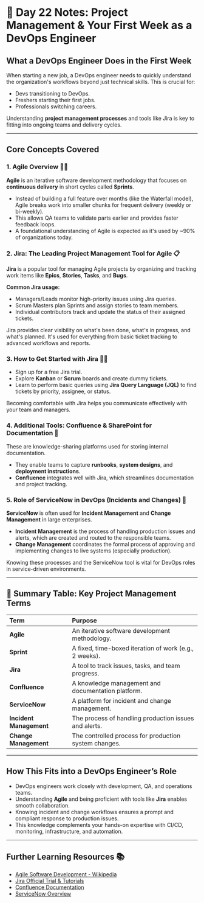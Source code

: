 # 🚀 Day 22 Notes: Project Management & Your First Week as a DevOps Engineer

## What a DevOps Engineer Does in the First Week

When starting a new job, a DevOps engineer needs to quickly understand the organization's workflows beyond just technical skills. This is crucial for:

-   Devs transitioning to DevOps.
-   Freshers starting their first jobs.
-   Professionals switching careers.

Understanding **project management processes** and tools like Jira is key to fitting into ongoing teams and delivery cycles.

---

## Core Concepts Covered

### 1. Agile Overview 🏃‍♂️

**Agile** is an iterative software development methodology that focuses on **continuous delivery** in short cycles called **Sprints**.

-   Instead of building a full feature over months (like the Waterfall model), Agile breaks work into smaller chunks for frequent delivery (weekly or bi-weekly).
-   This allows QA teams to validate parts earlier and provides faster feedback loops.
-   A foundational understanding of Agile is expected as it's used by ~90% of organizations today.

### 2. Jira: The Leading Project Management Tool for Agile 📋

**Jira** is a popular tool for managing Agile projects by organizing and tracking work items like **Epics**, **Stories**, **Tasks**, and **Bugs**.

**Common Jira usage:**
-   Managers/Leads monitor high-priority issues using Jira queries.
-   Scrum Masters plan Sprints and assign stories to team members.
-   Individual contributors track and update the status of their assigned tickets.

Jira provides clear visibility on what's been done, what's in progress, and what's planned. It's used for everything from basic ticket tracking to advanced workflows and reports.

### 3. How to Get Started with Jira 🧑‍💻

-   Sign up for a free Jira trial.
-   Explore **Kanban** or **Scrum** boards and create dummy tickets.
-   Learn to perform basic queries using **Jira Query Language (JQL)** to find tickets by priority, assignee, or status.

Becoming comfortable with Jira helps you communicate effectively with your team and managers.

### 4. Additional Tools: Confluence & SharePoint for Documentation 📝

These are knowledge-sharing platforms used for storing internal documentation.

-   They enable teams to capture **runbooks**, **system designs**, and **deployment instructions**.
-   **Confluence** integrates well with Jira, which streamlines documentation and project tracking.

### 5. Role of ServiceNow in DevOps (Incidents and Changes) 🚨

**ServiceNow** is often used for **Incident Management** and **Change Management** in large enterprises.

-   **Incident Management** is the process of handling production issues and alerts, which are created and routed to the responsible teams.
-   **Change Management** coordinates the formal process of approving and implementing changes to live systems (especially production).

Knowing these processes and the ServiceNow tool is vital for DevOps roles in service-driven environments.

---

## 🔑 Summary Table: Key Project Management Terms

| Term | Purpose |
| :--- | :--- |
| **Agile** | An iterative software development methodology. |
| **Sprint** | A fixed, time-boxed iteration of work (e.g., 2 weeks). |
| **Jira** | A tool to track issues, tasks, and team progress. |
| **Confluence** | A knowledge management and documentation platform. |
| **ServiceNow** | A platform for incident and change management. |
| **Incident Management** | The process of handling production issues and alerts. |
| **Change Management** | The controlled process for production system changes. |

---

## How This Fits into a DevOps Engineer’s Role

-   DevOps engineers work closely with development, QA, and operations teams.
-   Understanding **Agile** and being proficient with tools like **Jira** enables smooth collaboration.
-   Knowing incident and change workflows ensures a prompt and compliant response to production issues.
-   This knowledge complements your hands-on expertise with CI/CD, monitoring, infrastructure, and automation.

---

## Further Learning Resources 📚

-   [Agile Software Development - Wikipedia](https://en.wikipedia.org/wiki/Agile_software_development)
-   [Jira Official Trial & Tutorials](https://www.atlassian.com/software/jira)
-   [Confluence Documentation](https://www.atlassian.com/software/confluence)
-   [ServiceNow Overview](https://www.servicenow.com/)
